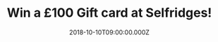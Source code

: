 ---
campaign-uuid: "c-f96bed22-3849-4fae-90bb-d9dc85e14e41"
type: "Competition"
category: "Gifts"
date: "2018-10-10T09:00:00.000Z"
end-date: "2018-11-10T23:59:00.000Z"
disable-form: false
is_promoted: false
has_entry_page: true
title: "Win a £100 Gift card at Selfridges!"
competition-description: "<p>We wanted to give you something extraordinary so now\
  \ that winter is just around the corner… what better present than a Selfridges Gift\
  \ Card? A ticket to a shopping spree to remember!</p>\r\n<p>Do you want it? Click\
  \ below for a chance to win!</p>"
hero-header: "Win a £100 Gift card at Selfridges!"
terms-confirmation: "N/A"
banner-img: "https://assets.expresslyapp.com/asset-7fe109ba-053f-45e1-9bae-eb5e17990d98.jpg"
logo-left-href: "http://selfridges.com"
logo-left-image: "https://assets.expresslyapp.com/asset-c2fc0984-59a1-49de-99c3-eca517fd9db9.jpg"
logo-left-title: "Selfridges"
bg-image-hero: "https://assets.expresslyapp.com/asset-7868f91b-f4c5-476a-8660-99c385163e68.jpg"
bg-image-first: "https://assets.expresslyapp.com/asset-e88a2d6c-8a37-4c8c-ad7e-980da6af3b00.jpg"
section1-content: "<p>It’s shopping, but not as you know it. Discover one-of-a-kind\
  \ experiences, world-class dining and luxury brands at one of Selfridges stores\
  \ in the UK!</p>\r\n<p>Selfridges today is more than just the sum of its products\
  \ - it's a shopping experience that promises to surprise, amaze and amuse its customers\
  \ by delivering extraordinary customer experiences! That's why we are giving away\
  \ a fantastic £100 Gift card at Selfridges for you to spend at their stores!</p>\r\
  \n<p>Enter the form below and get ready to look your best with Selfridges now!</p>"
entry-title: "Win a £100 Gift card at Selfridges!"
entry-content: "Enter the draw to win a £100 Gift card at Selfridges by completing\
  \ the form below before 23:59 on 10th of November 2018."
has-winner: false
prize-description: "A £100 Gift card at Selfridges."
special-conditions: "Multiple entries are allowed up to one every day.\r\nThis competition\
  \ is also available on: https://http://aaa.nme.com/competitions/selfridges-100-pounds-gift-card"
country-restrictions:
- "GB"
---
